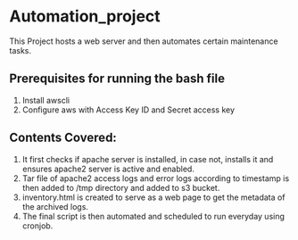 # Automation_project
This Project hosts a web server and then automates certain maintenance tasks.

## Prerequisites for running the bash file
1) Install awscli
2) Configure aws with Access Key ID and Secret access key

## Contents Covered:
1) It first checks if apache server is installed, in case not, installs it and ensures apache2 server is active and enabled.
2) Tar file of apache2 access logs and error logs according to timestamp is then added to /tmp directory and added to s3 bucket.
3) inventory.html is created to serve as a web page to get the metadata of the archived logs.
4) The final script is then automated and scheduled to run everyday using cronjob.
